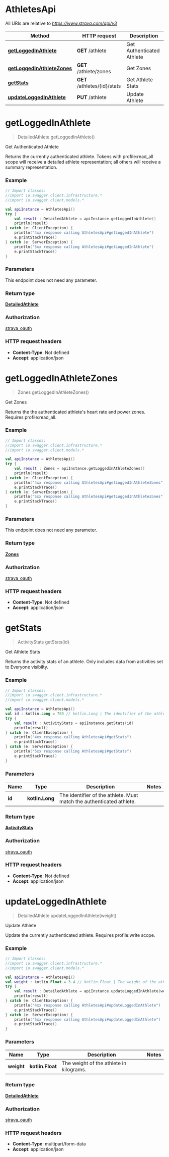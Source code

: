 # AthletesApi

All URIs are relative to *https://www.strava.com/api/v3*

Method | HTTP request | Description
------------- | ------------- | -------------
[**getLoggedInAthlete**](AthletesApi.md#getLoggedInAthlete) | **GET** /athlete | Get Authenticated Athlete
[**getLoggedInAthleteZones**](AthletesApi.md#getLoggedInAthleteZones) | **GET** /athlete/zones | Get Zones
[**getStats**](AthletesApi.md#getStats) | **GET** /athletes/{id}/stats | Get Athlete Stats
[**updateLoggedInAthlete**](AthletesApi.md#updateLoggedInAthlete) | **PUT** /athlete | Update Athlete


<a name="getLoggedInAthlete"></a>
# **getLoggedInAthlete**
> DetailedAthlete getLoggedInAthlete()

Get Authenticated Athlete

Returns the currently authenticated athlete. Tokens with profile:read_all scope will receive a detailed athlete representation; all others will receive a summary representation.

### Example
```kotlin
// Import classes:
//import io.swagger.client.infrastructure.*
//import io.swagger.client.models.*

val apiInstance = AthletesApi()
try {
    val result : DetailedAthlete = apiInstance.getLoggedInAthlete()
    println(result)
} catch (e: ClientException) {
    println("4xx response calling AthletesApi#getLoggedInAthlete")
    e.printStackTrace()
} catch (e: ServerException) {
    println("5xx response calling AthletesApi#getLoggedInAthlete")
    e.printStackTrace()
}
```

### Parameters
This endpoint does not need any parameter.

### Return type

[**DetailedAthlete**](DetailedAthlete.md)

### Authorization

[strava_oauth](../README.md#strava_oauth)

### HTTP request headers

 - **Content-Type**: Not defined
 - **Accept**: application/json

<a name="getLoggedInAthleteZones"></a>
# **getLoggedInAthleteZones**
> Zones getLoggedInAthleteZones()

Get Zones

Returns the the authenticated athlete&#39;s heart rate and power zones. Requires profile:read_all.

### Example
```kotlin
// Import classes:
//import io.swagger.client.infrastructure.*
//import io.swagger.client.models.*

val apiInstance = AthletesApi()
try {
    val result : Zones = apiInstance.getLoggedInAthleteZones()
    println(result)
} catch (e: ClientException) {
    println("4xx response calling AthletesApi#getLoggedInAthleteZones")
    e.printStackTrace()
} catch (e: ServerException) {
    println("5xx response calling AthletesApi#getLoggedInAthleteZones")
    e.printStackTrace()
}
```

### Parameters
This endpoint does not need any parameter.

### Return type

[**Zones**](Zones.md)

### Authorization

[strava_oauth](../README.md#strava_oauth)

### HTTP request headers

 - **Content-Type**: Not defined
 - **Accept**: application/json

<a name="getStats"></a>
# **getStats**
> ActivityStats getStats(id)

Get Athlete Stats

Returns the activity stats of an athlete. Only includes data from activities set to Everyone visibilty.

### Example
```kotlin
// Import classes:
//import io.swagger.client.infrastructure.*
//import io.swagger.client.models.*

val apiInstance = AthletesApi()
val id : kotlin.Long = 789 // kotlin.Long | The identifier of the athlete. Must match the authenticated athlete.
try {
    val result : ActivityStats = apiInstance.getStats(id)
    println(result)
} catch (e: ClientException) {
    println("4xx response calling AthletesApi#getStats")
    e.printStackTrace()
} catch (e: ServerException) {
    println("5xx response calling AthletesApi#getStats")
    e.printStackTrace()
}
```

### Parameters

Name | Type | Description  | Notes
------------- | ------------- | ------------- | -------------
 **id** | **kotlin.Long**| The identifier of the athlete. Must match the authenticated athlete. |

### Return type

[**ActivityStats**](ActivityStats.md)

### Authorization

[strava_oauth](../README.md#strava_oauth)

### HTTP request headers

 - **Content-Type**: Not defined
 - **Accept**: application/json

<a name="updateLoggedInAthlete"></a>
# **updateLoggedInAthlete**
> DetailedAthlete updateLoggedInAthlete(weight)

Update Athlete

Update the currently authenticated athlete. Requires profile:write scope.

### Example
```kotlin
// Import classes:
//import io.swagger.client.infrastructure.*
//import io.swagger.client.models.*

val apiInstance = AthletesApi()
val weight : kotlin.Float = 3.4 // kotlin.Float | The weight of the athlete in kilograms.
try {
    val result : DetailedAthlete = apiInstance.updateLoggedInAthlete(weight)
    println(result)
} catch (e: ClientException) {
    println("4xx response calling AthletesApi#updateLoggedInAthlete")
    e.printStackTrace()
} catch (e: ServerException) {
    println("5xx response calling AthletesApi#updateLoggedInAthlete")
    e.printStackTrace()
}
```

### Parameters

Name | Type | Description  | Notes
------------- | ------------- | ------------- | -------------
 **weight** | **kotlin.Float**| The weight of the athlete in kilograms. |

### Return type

[**DetailedAthlete**](DetailedAthlete.md)

### Authorization

[strava_oauth](../README.md#strava_oauth)

### HTTP request headers

 - **Content-Type**: multipart/form-data
 - **Accept**: application/json

